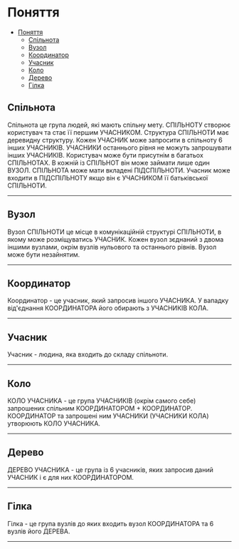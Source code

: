 # Поняття

- [Поняття](#поняття)
  - [Спільнота](#спільнота)
  - [Вузол](#вузол)
  - [Координатор](#координатор)
  - [Учасник](#учасник)
  - [Коло](#коло)
  - [Дерево](#дерево)
  - [Гілка](#гілка)

## Спільнота

Спільнота це група людей, які мають спільну мету. СПІЛЬНОТУ створює користувач та стає її першим УЧАСНИКОМ. Структура СПІЛЬНОТИ має деревидну структуру. Кожен УЧАСНИК може запросити в спільноту 6 інших УЧАСНИКІВ. УЧАСНИКИ останнього рівня не можуть запрошувати інших УЧАСНИКІВ. Користувач може бути присутнім в багатьох СПІЛЬНОТАХ. В кожній із СПІЛЬНОТ він може займати лише один ВУЗОЛ. СПІЛЬНОТА може мати вкладені ПІДСПІЛЬНОТИ. Учасник може входити в ПІДСПІЛЬНОТУ якщо він є УЧАСНИКОМ її батьківської СПІЛЬНОТИ.

---

## Вузол

Вузол СПІЛЬНОТИ це місце в комунікаційній структурі СПІЛЬНОТИ, в якому може розміщуватись УЧАСНИК. Кожен вузол зєднаний з двома іншими вузлами, окрім вузлів нульового та останнього рівнів. Вузол може бути незайнятим.

---

## Координатор

Координатор - це учасник, який запросив іншого УЧАСНИКА. У вападку від'єднання КООРДИНАТОРА його обирають з УЧАСНИКІВ КОЛА.

---

## Учасник

Учасник - людина, яка входить до складу спільноти.

---

## Коло

КОЛО УЧАСНИКА - це група УЧАСНИКІВ (окрім самого себе) запрошених спільним КООРДИНАТОРОМ + КООРДИНАТОР. КООРДИНАТОР та запрошені ним УЧАСНИКИ (УЧАСНИКИ КОЛА) утворюють КОЛО УЧАСНИКА.

---

## Дерево

ДЕРЕВО УЧАСНИКА - це група із 6 учасників, яких запросив даний УЧАСНИК і є для них КООРДИНАТОРОМ.

---

## Гілка

Гілка - це група вузлів до яких входить вузол КООРДИНАТОРА та 6 вузлів його ДЕРЕВА.

---